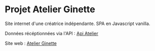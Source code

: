 <h1>Projet Atelier Ginette</h1>
<p>Site internet d'une créatrice indépendante. SPA en Javascript vanilla.</p>
<p>Données récéptionnées via l'API : <a href="https://api-atelier.herokuapp.com" target="_blank">Api Atelier</a></p> 
<p>Site web : <a href="https://atelier-ginette.netlify.app/" target="_blank">Atelier Ginette</a></p>